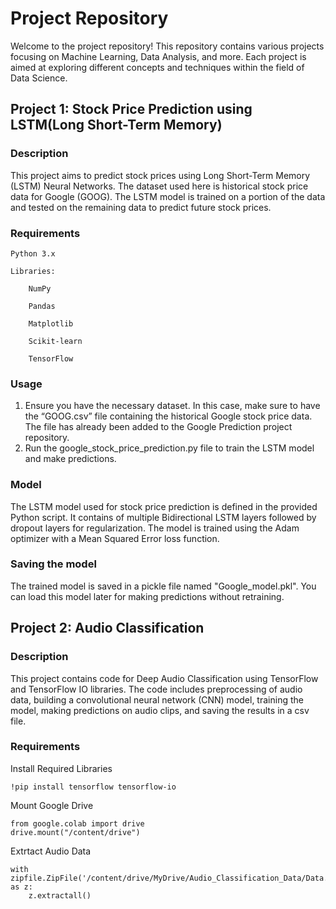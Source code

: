 # Project Repository 

Welcome to the project repository! This repository contains various projects focusing on Machine Learning, Data Analysis, and more. Each project is aimed at exploring different concepts and techniques within the field of Data Science. 

## Project 1: Stock Price Prediction using LSTM(Long Short-Term Memory)

### Description 

This project aims to predict stock prices using Long Short-Term Memory (LSTM) Neural Networks. The dataset used here is historical stock price data for Google (GOOG). The LSTM model is trained on a portion of the data and tested on the remaining data to predict future stock prices. 

### Requirements 

    Python 3.x 

    Libraries: 

        NumPy 

        Pandas 

        Matplotlib 

        Scikit-learn 

        TensorFlow 

### Usage 

1. Ensure you have the necessary dataset. In this case, make sure to have the “GOOG.csv” file containing the historical Google stock price data. The file has already been added to the Google Prediction project repository.
2. Run the google_stock_price_prediction.py file to train the LSTM model and make predictions.

### Model
The LSTM model used for stock price prediction is defined in the provided Python script. It contains of multiple Bidirectional LSTM layers followed by dropout layers for regularization. The model is trained using the Adam optimizer with a Mean Squared Error loss function.

### Saving the model 
The trained model is saved in a pickle file named "Google_model.pkl". You can load this model later for making predictions without retraining.


## Project 2: Audio Classification

### Description

This project contains code for Deep Audio Classification using TensorFlow and TensorFlow IO libraries. The code includes preprocessing of audio data, building a convolutional neural network (CNN) model, training the model, making predictions on audio clips, and saving the results in a csv file.

### Requirements

Install Required Libraries
   
    !pip install tensorflow tensorflow-io

Mount Google Drive
   
    from google.colab import drive
    drive.mount("/content/drive")

Extrtact Audio Data
   
    with zipfile.ZipFile('/content/drive/MyDrive/Audio_Classification_Data/Data.zip') as z:
        z.extractall()
